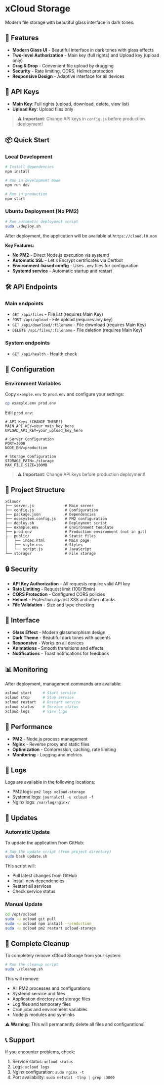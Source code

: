 # xCloud Storage

Modern file storage with beautiful glass interface in dark tones.

## 🚀 Features

- **Modern Glass UI** - Beautiful interface in dark tones with glass effects
- **Two-level Authorization** - Main key (full rights) and Upload key (upload only)
- **Drag & Drop** - Convenient file upload by dragging
- **Security** - Rate limiting, CORS, Helmet protection
- **Responsive Design** - Adaptive interface for all devices

## 🔑 API Keys

- **Main Key**: Full rights (upload, download, delete, view list)
- **Upload Key**: Upload files only

> ⚠️ **Important**: Change API keys in `config.js` before production deployment!

## 📦 Quick Start

### Local Development

```bash
# Install dependencies
npm install

# Run in development mode
npm run dev

# Run in production
npm start
```

### Ubuntu Deployment (No PM2)

```bash
# Run automatic deployment script
sudo ./deploy.sh
```

After deployment, the application will be available at `https://cloud.l0.mom`

**Key Features:**
- **No PM2** - Direct Node.js execution via systemd
- **Automatic SSL** - Let's Encrypt certificates via Certbot
- **Environment-based config** - Uses `.env` files for configuration
- **Systemd service** - Automatic startup and restart

## 🛠 API Endpoints

### Main endpoints

- `GET /api/files` - File list (requires Main Key)
- `POST /api/upload` - File upload (requires any key)
- `GET /api/download/:filename` - File download (requires Main Key)
- `DELETE /api/files/:filename` - File deletion (requires Main Key)

### System endpoints

- `GET /api/health` - Health check

## 🔧 Configuration

### Environment Variables

Copy `example.env` to `prod.env` and configure your settings:

```bash
cp example.env prod.env
```

Edit `prod.env`:

```env
# API Keys (CHANGE THESE!)
MAIN_API_KEY=your_main_key_here
UPLOAD_API_KEY=your_upload_key_here

# Server Configuration
PORT=3000
NODE_ENV=production

# Storage Configuration
STORAGE_PATH=./storage
MAX_FILE_SIZE=100MB
```

> ⚠️ **Important**: Change API keys before production deployment!

## 📁 Project Structure

```
xCloud/
├── server.js              # Main server
├── config.js              # Configuration
├── package.json           # Dependencies
├── ecosystem.config.js    # PM2 configuration
├── deploy.sh              # Deployment script
├── example.env            # Environment template
├── prod.env               # Production environment (not in git)
├── public/                # Static files
│   ├── index.html         # Main page
│   ├── style.css          # Styles
│   └── script.js          # JavaScript
└── storage/               # File storage
```

## 🔒 Security

- **API Key Authorization** - All requests require valid API key
- **Rate Limiting** - Request limit (100/15min)
- **CORS Protection** - Configured CORS policies
- **Helmet** - Protection against XSS and other attacks
- **File Validation** - Size and type checking

## 🎨 Interface

- **Glass Effect** - Modern glassmorphism design
- **Dark Theme** - Beautiful dark tones with accents
- **Responsive** - Works on all devices
- **Animations** - Smooth transitions and effects
- **Notifications** - Toast notifications for feedback

## 📊 Monitoring

After deployment, management commands are available:

```bash
xcloud start     # Start service
xcloud stop      # Stop service
xcloud restart   # Restart service
xcloud status    # Service status
xcloud logs      # View logs
```


## 🚀 Performance

- **PM2** - Node.js process management
- **Nginx** - Reverse proxy and static files
- **Optimization** - Compression, caching, rate limiting
- **Monitoring** - Logging and metrics

## 📝 Logs

Logs are available in the following locations:
- PM2 logs: `pm2 logs xcloud-storage`
- Systemd logs: `journalctl -u xcloud -f`
- Nginx logs: `/var/log/nginx/`

## 🔄 Updates

### Automatic Update

To update the application from GitHub:

```bash
# Run the update script (from project directory)
sudo bash update.sh
```

This script will:
- Pull latest changes from GitHub
- Install new dependencies
- Restart all services
- Check service status

### Manual Update

```bash
cd /opt/xcloud
sudo -u xcloud git pull
sudo -u xcloud npm install --production
sudo -u xcloud pm2 restart xcloud-storage
```

## 🧹 Complete Cleanup

To completely remove xCloud Storage from your system:

```bash
# Run the cleanup script
sudo ./cleanup.sh
```

This will remove:
- All PM2 processes and configurations
- Systemd service and files
- Application directory and storage files
- Log files and temporary files
- Cron jobs and environment variables
- Node.js modules and symlinks

⚠️ **Warning**: This will permanently delete all files and configurations!

## 📞 Support

If you encounter problems, check:
1. Service status: `xcloud status`
2. Logs: `xcloud logs`
3. Nginx configuration: `sudo nginx -t`
4. Port availability: `sudo netstat -tlnp | grep :3000`
